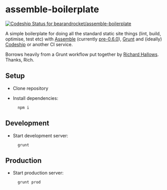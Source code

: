assemble-boilerplate
====================

[ ![Codeship Status for bearandrocket/assemble-boilerplate](https://codeship.io/projects/9c890ac0-11eb-0132-b5cc-6e89f715e7d6/status)](https://codeship.io/projects/33158)

A simple boilerplate for doing all the standard static site things (lint, build, optimise, test etc) with [Assemble](http://assemble.io/) (currently [pre-0.6.0](https://github.com/assemble/assemble/issues/551)), [Grunt](http://gruntjs.com/) and (ideally) [Codeship](http://codeship.io/) or another CI service.

Borrows heavily from a Grunt workflow put together by [Richard Hallows](http://richardhallows.com/). Thanks, Rich.

## Setup

* Clone repository
* Install dependencies:

        npm i

## Development

* Start development server:

        grunt

## Production

* Start production server:

        grunt prod

